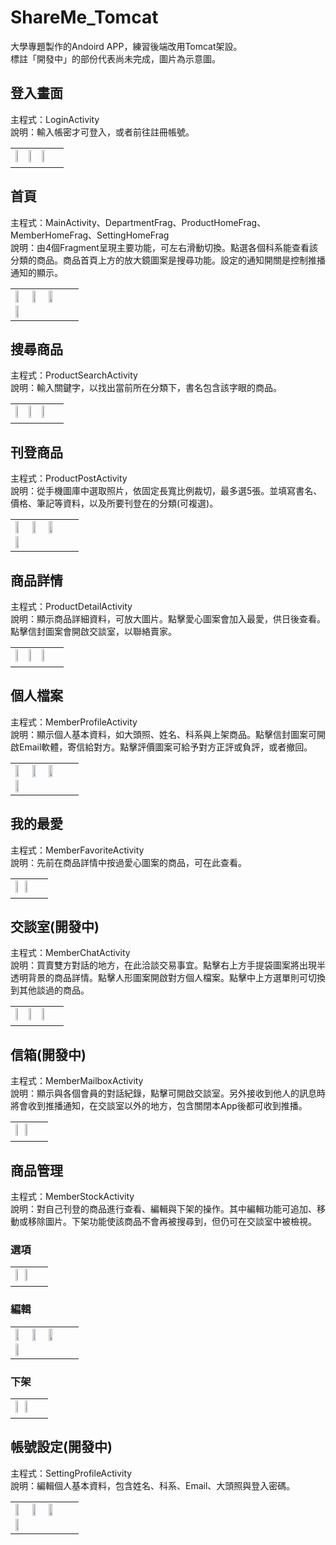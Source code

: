 # ShareMe_Tomcat
大學專題製作的Andoird APP，練習後端改用Tomcat架設。<br>
標註「開發中」的部份代表尚未完成，圖片為示意圖。

## 登入畫面
主程式：LoginActivity<br>
說明：輸入帳密才可登入，或者前往註冊帳號。
<table><tr><td>
<img src="https://github.com/ntub46010/Photos/blob/master/BookStore%E6%93%8D%E4%BD%9C%E7%95%AB%E9%9D%A2/%E7%99%BB%E5%85%A5%E7%95%AB%E9%9D%A2.png" height="24%" width="24%" />
<img src="https://github.com/ntub46010/Photos/blob/master/BookStore%E6%93%8D%E4%BD%9C%E7%95%AB%E9%9D%A2/%E8%A8%BB%E5%86%8A(%E7%A9%BA%E7%99%BD).png" height="24%" width="24%" />
<img src="https://github.com/ntub46010/Photos/blob/master/BookStore%E6%93%8D%E4%BD%9C%E7%95%AB%E9%9D%A2/%E8%A8%BB%E5%86%8A(%E6%9C%89%E8%B3%87%E6%96%99).png" height="24%" width="24%" />
</td></tr></table>

## 首頁
主程式：MainActivity、DepartmentFrag、ProductHomeFrag、MemberHomeFrag、SettingHomeFrag<br>
說明：由4個Fragment呈現主要功能，可左右滑動切換。點選各個科系能查看該分類的商品。商品首頁上方的放大鏡圖案是搜尋功能。設定的通知開關是控制推播通知的顯示。
<table><tr><td>
<img src="https://github.com/ntub46010/Photos/blob/master/BookStore%E6%93%8D%E4%BD%9C%E7%95%AB%E9%9D%A2/%E7%A7%91%E7%B3%BB.png" height="24%" width="24%" />
<img src="https://github.com/ntub46010/Photos/blob/master/BookStore%E6%93%8D%E4%BD%9C%E7%95%AB%E9%9D%A2/%E5%95%86%E5%93%81%E9%A6%96%E9%A0%81.png" height="24%" width="24%" />
<img src="https://github.com/ntub46010/Photos/blob/master/BookStore%E6%93%8D%E4%BD%9C%E7%95%AB%E9%9D%A2/%E6%9C%83%E5%93%A1%E5%B0%88%E5%8D%80.png" height="24%" width="24%" />
<img src="https://github.com/ntub46010/Photos/blob/master/BookStore%E6%93%8D%E4%BD%9C%E7%95%AB%E9%9D%A2/%E8%A8%AD%E5%AE%9A.png" height="24%" width="24%" />
</td></tr></table>

## 搜尋商品
主程式：ProductSearchActivity<br>
說明：輸入關鍵字，以找出當前所在分類下，書名包含該字眼的商品。
<table><tr><td>
<img src="https://github.com/ntub46010/Photos/blob/master/BookStore%E6%93%8D%E4%BD%9C%E7%95%AB%E9%9D%A2/%E6%9C%83%E8%B3%87%E7%B3%BB%E5%95%86%E5%93%81.png" height="24%" width="24%" />
<img src="https://github.com/ntub46010/Photos/blob/master/ShareMe%E6%93%8D%E4%BD%9C%E7%95%AB%E9%9D%A2/%E6%90%9C%E5%B0%8B(%E8%BC%B8%E5%85%A5%E6%A1%86).png" height="24%" width="24%" />
<img src="https://github.com/ntub46010/Photos/blob/master/ShareMe%E6%93%8D%E4%BD%9C%E7%95%AB%E9%9D%A2/%E6%90%9C%E5%B0%8B(%E7%B5%90%E6%9E%9C).png" height="24%" width="24%" />
</td></tr></table>

## 刊登商品
主程式：ProductPostActivity<br>
說明：從手機圖庫中選取照片，依固定長寬比例裁切，最多選5張。並填寫書名、價格、筆記等資料，以及所要刊登在的分類(可複選)。
<table><tr><td>
<img src="https://github.com/ntub46010/Photos/blob/master/ShareMe%E6%93%8D%E4%BD%9C%E7%95%AB%E9%9D%A2/%E5%88%8A%E7%99%BB%E5%95%86%E5%93%81(%E7%A9%BA%E7%99%BD).png" height="24%" width="24%" />
<img src="https://github.com/ntub46010/Photos/blob/master/BookStore%E6%93%8D%E4%BD%9C%E7%95%AB%E9%9D%A2/%E5%88%8A%E7%99%BB%E5%95%86%E5%93%81(%E8%A3%81%E5%9C%96).png" height="24%" width="24%" />
<img src="https://github.com/ntub46010/Photos/blob/master/ShareMe%E6%93%8D%E4%BD%9C%E7%95%AB%E9%9D%A2/%E5%88%8A%E7%99%BB%E5%95%86%E5%93%81(%E6%9C%89%E8%B3%87%E6%96%99).png" height="24%" width="24%" />
<img src="https://github.com/ntub46010/Photos/blob/master/ShareMe%E6%93%8D%E4%BD%9C%E7%95%AB%E9%9D%A2/%E5%88%8A%E7%99%BB%E5%95%86%E5%93%81(%E4%B8%8A%E5%82%B3%E4%B8%AD).png" height="24%" width="24%" />
</td></tr></table>

## 商品詳情
主程式：ProductDetailActivity<br>
說明：顯示商品詳細資料，可放大圖片。點擊愛心圖案會加入最愛，供日後查看。點擊信封圖案會開啟交談室，以聯絡賣家。
<table><tr><td>
<img src="https://github.com/ntub46010/Photos/blob/master/ShareMe%E6%93%8D%E4%BD%9C%E7%95%AB%E9%9D%A2/%E5%95%86%E5%93%81%E8%A9%B3%E6%83%851.png" height="24%" width="24%" />
<img src="https://github.com/ntub46010/Photos/blob/master/ShareMe%E6%93%8D%E4%BD%9C%E7%95%AB%E9%9D%A2/%E5%95%86%E5%93%81%E8%A9%B3%E6%83%852.png" height="24%" width="24%" />
<img src="https://github.com/ntub46010/Photos/blob/master/BookStore%E6%93%8D%E4%BD%9C%E7%95%AB%E9%9D%A2/%E5%95%86%E5%93%81%E8%A9%B3%E6%83%85(%E5%9C%96%E7%89%87%E7%B8%AE%E6%94%BE).png" height="24%" width="24%" />
</td></tr></table>

## 個人檔案
主程式：MemberProfileActivity<br>
說明：顯示個人基本資料，如大頭照、姓名、科系與上架商品。點擊信封圖案可開啟Email軟體，寄信給對方。點擊評價圖案可給予對方正評或負評，或者撤回。
<table><tr><td>
<img src="https://github.com/ntub46010/Photos/blob/master/BookStore%E6%93%8D%E4%BD%9C%E7%95%AB%E9%9D%A2/%E5%80%8B%E4%BA%BA%E6%AA%94%E6%A1%88(%E8%87%AA%E5%B7%B1).png" height="24%" width="24%" />
<img src="https://github.com/ntub46010/Photos/blob/master/BookStore%E6%93%8D%E4%BD%9C%E7%95%AB%E9%9D%A2/%E5%80%8B%E4%BA%BA%E6%AA%94%E6%A1%88(%E8%B3%A3%E5%AE%B6).png" height="24%" width="24%" />
<img src="https://github.com/ntub46010/Photos/blob/master/BookStore%E6%93%8D%E4%BD%9C%E7%95%AB%E9%9D%A2/%E5%80%8B%E4%BA%BA%E6%AA%94%E6%A1%88(%E8%B2%B7%E5%AE%B6).png" height="24%" width="24%" />
<img src="https://github.com/ntub46010/Photos/blob/master/BookStore%E6%93%8D%E4%BD%9C%E7%95%AB%E9%9D%A2/%E5%80%8B%E4%BA%BA%E6%AA%94%E6%A1%88(Email).png" height="24%" width="24%" />
</td></tr></table>

## 我的最愛
主程式：MemberFavoriteActivity<br>
說明：先前在商品詳情中按過愛心圖案的商品，可在此查看。
<table><tr><td>
<img src="https://github.com/ntub46010/Photos/blob/master/BookStore%E6%93%8D%E4%BD%9C%E7%95%AB%E9%9D%A2/%E6%88%91%E7%9A%84%E6%9C%80%E6%84%9B.png" height="24%" width="24%" />
<img src="https://github.com/ntub46010/Photos/blob/master/BookStore%E6%93%8D%E4%BD%9C%E7%95%AB%E9%9D%A2/%E6%88%91%E7%9A%84%E6%9C%80%E6%84%9B(%E6%9C%AA%E6%89%BE%E5%88%B0).png" height="24%" width="24%" />
</td></tr></table>

## 交談室(開發中)
主程式：MemberChatActivity<br>
說明：買賣雙方對話的地方，在此洽談交易事宜。點擊右上方手提袋圖案將出現半透明背景的商品詳情。點擊人形圖案開啟對方個人檔案。點擊中上方選單則可切換到其他談過的商品。
<table><tr><td>
<img src="https://github.com/ntub46010/Photos/blob/master/BookStore%E6%93%8D%E4%BD%9C%E7%95%AB%E9%9D%A2/%E4%BA%A4%E8%AB%87%E5%AE%A41.png" height="24%" width="24%" />
<img src="https://github.com/ntub46010/Photos/blob/master/BookStore%E6%93%8D%E4%BD%9C%E7%95%AB%E9%9D%A2/%E4%BA%A4%E8%AB%87%E5%AE%A4(%E7%9C%8B%E5%95%86%E5%93%81).png" height="24%" width="24%" />
<img src="https://github.com/ntub46010/Photos/blob/master/BookStore%E6%93%8D%E4%BD%9C%E7%95%AB%E9%9D%A2/%E4%BA%A4%E8%AB%87%E5%AE%A42.png" height="24%" width="24%" />
</td></tr></table>

## 信箱(開發中)
主程式：MemberMailboxActivity<br>
說明：顯示與各個會員的對話紀錄，點擊可開啟交談室。另外接收到他人的訊息時將會收到推播通知，在交談室以外的地方，包含關閉本App後都可收到推播。
<table><tr><td>
<img src="https://github.com/ntub46010/Photos/blob/master/BookStore%E6%93%8D%E4%BD%9C%E7%95%AB%E9%9D%A2/%E4%BF%A1%E7%AE%B1.png" height="24%" width="24%" />
<img src="https://github.com/ntub46010/Photos/blob/master/BookStore%E6%93%8D%E4%BD%9C%E7%95%AB%E9%9D%A2/%E4%BF%A1%E7%AE%B1(%E6%9C%AA%E6%89%BE%E5%88%B0).png" height="24%" width="24%" />
</td></tr></table>

## 商品管理
主程式：MemberStockActivity<br>
說明：對自己刊登的商品進行查看、編輯與下架的操作。其中編輯功能可追加、移動或移除圖片。下架功能使該商品不會再被搜尋到，但仍可在交談室中被檢視。

### 選項
<table>
<tr><td>
<img src="https://github.com/ntub46010/Photos/blob/master/BookStore%E6%93%8D%E4%BD%9C%E7%95%AB%E9%9D%A2/%E5%95%86%E5%93%81%E7%AE%A1%E7%90%86(%E9%A6%96%E9%A0%81).png" height="24%" width="24%" />
<img src="https://github.com/ntub46010/Photos/blob/master/BookStore%E6%93%8D%E4%BD%9C%E7%95%AB%E9%9D%A2/%E5%95%86%E5%93%81%E7%AE%A1%E7%90%86(%E9%81%B8%E9%A0%85).png" height="24%" width="24%" />
</td></tr></table>

### 編輯
<table>
<tr><td>
<img src="https://github.com/ntub46010/Photos/blob/master/ShareMe%E6%93%8D%E4%BD%9C%E7%95%AB%E9%9D%A2/%E7%B7%A8%E8%BC%AF%E5%95%86%E5%93%811.png" height="24%" width="24%" />
<img src="https://github.com/ntub46010/Photos/blob/master/ShareMe%E6%93%8D%E4%BD%9C%E7%95%AB%E9%9D%A2/%E7%B7%A8%E8%BC%AF%E5%95%86%E5%93%812.png" height="24%" width="24%" />
<img src="https://github.com/ntub46010/Photos/blob/master/ShareMe%E6%93%8D%E4%BD%9C%E7%95%AB%E9%9D%A2/%E7%B7%A8%E8%BC%AF%E5%95%86%E5%93%81(%E5%8B%95%E5%9C%96%E7%89%87).png" height="24%" width="24%" />
<img src="https://github.com/ntub46010/Photos/blob/master/ShareMe%E6%93%8D%E4%BD%9C%E7%95%AB%E9%9D%A2/%E5%95%86%E5%93%81%E8%A9%B3%E6%83%85(%E7%B7%A8%E8%BC%AF%E5%BE%8C).png" height="24%" width="24%" />
</td></tr>
</table>

### 下架
<table>
<tr><td>
<img src="https://github.com/ntub46010/Photos/blob/master/BookStore%E6%93%8D%E4%BD%9C%E7%95%AB%E9%9D%A2/%E5%95%86%E5%93%81%E7%AE%A1%E7%90%86(%E4%B8%8B%E6%9E%B6).png" height="24%" width="24%" />
<img src="https://github.com/ntub46010/Photos/blob/master/BookStore%E6%93%8D%E4%BD%9C%E7%95%AB%E9%9D%A2/%E4%BA%A4%E8%AB%87%E5%AE%A4(%E5%B7%B2%E4%B8%8B%E6%9E%B6).png" height="24%" width="24%" />
</td></tr>
</table>

## 帳號設定(開發中)
主程式：SettingProfileActivity<br>
說明：編輯個人基本資料，包含姓名、科系、Email、大頭照與登入密碼。

<table><tr><td>
<img src="https://github.com/ntub46010/Photos/blob/master/BookStore%E6%93%8D%E4%BD%9C%E7%95%AB%E9%9D%A2/%E7%B7%A8%E8%BC%AF%E5%80%8B%E4%BA%BA%E6%AA%94%E6%A1%88(%E8%B5%B7%E5%88%9D).png" height="24%" width="24%" />
<img src="https://github.com/ntub46010/Photos/blob/master/BookStore%E6%93%8D%E4%BD%9C%E7%95%AB%E9%9D%A2/%E7%B7%A8%E8%BC%AF%E5%80%8B%E4%BA%BA%E6%AA%94%E6%A1%88(%E5%A4%A7%E9%A0%AD%E7%85%A7).png" height="24%" width="24%" />
<img src="https://github.com/ntub46010/Photos/blob/master/BookStore%E6%93%8D%E4%BD%9C%E7%95%AB%E9%9D%A2/%E7%B7%A8%E8%BC%AF%E5%80%8B%E4%BA%BA%E6%AA%94%E6%A1%88(%E5%AF%86%E7%A2%BC%E9%8C%AF%E8%AA%A4).png" height="24%" width="24%" />
<img src="https://github.com/ntub46010/Photos/blob/master/BookStore%E6%93%8D%E4%BD%9C%E7%95%AB%E9%9D%A2/%E7%B7%A8%E8%BC%AF%E5%80%8B%E4%BA%BA%E6%AA%94%E6%A1%88(%E4%B8%8A%E5%82%B3).png" height="24%" width="24%" />
</td></tr></table>
